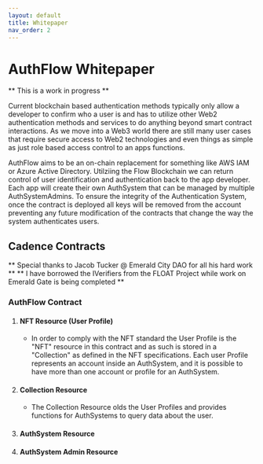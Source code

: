 ```yaml
---
layout: default
title: Whitepaper
nav_order: 2
---
```


# AuthFlow Whitepaper

** This is a work in progress **

Current blockchain based authentication methods typically only allow a developer to confirm who a user is and has to utilize other Web2 authentication methods and services to do anything beyond smart contract interactions. As we move into a Web3 world there are still many user cases that require secure access to Web2 technologies and even things as simple as just role based access control to an apps functions.

AuthFlow aims to be an on-chain replacement for something like AWS IAM or Azure Active Directory. Utilziing the Flow Blockchain we can return control of user identification and authentication back to the app developer. Each app will create their own AuthSystem that can be managed by multiple AuthSystemAdmins. To ensure the integrity of the Authentication System, once the contract is deployed all keys will be removed from the account preventing any future modification of the contracts that change the way the system authenticates users.

## Cadence Contracts

** Special thanks to Jacob Tucker @ Emerald City DAO for all his hard work **
** I have borrowed the IVerifiers from the FLOAT Project while work on Emerald Gate is being completed **

### AuthFlow Contract

1. #### NFT Resource (User Profile)
    * In order to comply with the NFT standard the User Profile is the "NFT" resource in this contract and as such is stored in a "Collection" as defined in the NFT specifications. Each user Profile represents an account inside an AuthSystem, and it is possible to have more than one account or profile for an AuthSystem.

2. #### Collection Resource
    * The Collection Resource olds the User Profiles and provides functions for AuthSystems to query data about the user.

3. #### AuthSystem Resource

4. #### AuthSystem Admin Resource